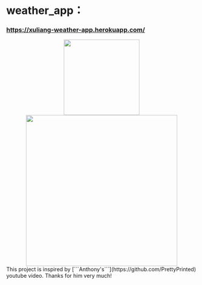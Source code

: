 # weather_app：
### https://xuliang-weather-app.herokuapp.com/
<div align=center> <img src="https://github.com/xuliang2019/weather_app/raw/master/weather/templates/img/weather_logo.jpg" width="200"> </div>

<div align=center> <img src="https://github.com/xuliang2019/weather_app/raw/master/weather/templates/img/weather_static.jpg" width="400"> </div>
This project is inspired by [```Anthony's```](https://github.com/PrettyPrinted) youtube video. Thanks for him very much!
